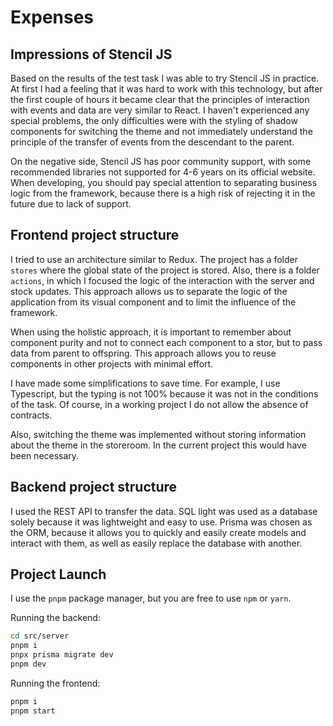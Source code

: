 # Expenses

## Impressions of Stencil JS

Based on the results of the test task I was able to try Stencil JS in practice. At first I had a feeling that it was hard to work with this technology, but after the first couple of hours it became clear that the principles of interaction with events and data are very similar to React. I haven't experienced any special problems, the only difficulties were with the styling of shadow components for switching the theme and not immediately understand the principle of the transfer of events from the descendant to the parent.

On the negative side, Stencil JS has poor community support, with some recommended libraries not supported for 4-6 years on its official website. When developing, you should pay special attention to separating business logic from the framework, because there is a high risk of rejecting it in the future due to lack of support.

## Frontend project structure

I tried to use an architecture similar to Redux. The project has a folder `stores` where the global state of the project is stored. Also, there is a folder `actions`, in which I focused the logic of the interaction with the server and stock updates.
This approach allows us to separate the logic of the application from its visual component and to limit the influence of the framework.

When using the holistic approach, it is important to remember about component purity and not to connect each component to a stor, but to pass data from parent to offspring. This approach allows you to reuse components in other projects with minimal effort.

I have made some simplifications to save time. For example, I use Typescript, but the typing is not 100% because it was not in the conditions of the task. Of course, in a working project I do not allow the absence of contracts.

Also, switching the theme was implemented without storing information about the theme in the storeroom. In the current project this would have been necessary.

## Backend project structure

I used the REST API to transfer the data. SQL light was used as a database solely because it was lightweight and easy to use. Prisma was chosen as the ORM, because it allows you to quickly and easily create models and interact with them, as well as easily replace the database with another.

## Project Launch

I use the `pnpm` package manager, but you are free to use `npm` or `yarn`.

Running the backend:

```bash
cd src/server
pnpm i
pnpx prisma migrate dev
pnpm dev
```

Running the frontend:

```bash
pnpm i
pnpm start
```